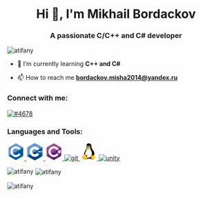 <h1 align="center">Hi 👋, I'm Mikhail Bordackov</h1>
<h3 align="center">A passionate C/C++ and C# developer</h3>

<p align="left"> <img src="https://komarev.com/ghpvc/?username=atifany&label=Profile%20views&color=0e75b6&style=flat" alt="atifany" /> </p>

- 🌱 I’m currently learning **C++ and C#**

- 📫 How to reach me **bordackov.misha2014@yandex.ru**

<h3 align="left">Connect with me:</h3>
<p align="left">
<a href="https://discord.gg/#4678" target="blank"><img align="center" src="https://raw.githubusercontent.com/rahuldkjain/github-profile-readme-generator/master/src/images/icons/Social/discord.svg" alt="#4678" height="30" width="40" /></a>
</p>

<h3 align="left">Languages and Tools:</h3>
<p align="left"> <a href="https://www.cprogramming.com/" target="_blank" rel="noreferrer"> <img src="https://raw.githubusercontent.com/devicons/devicon/master/icons/c/c-original.svg" alt="c" width="40" height="40"/> </a> <a href="https://www.w3schools.com/cpp/" target="_blank" rel="noreferrer"> <img src="https://raw.githubusercontent.com/devicons/devicon/master/icons/cplusplus/cplusplus-original.svg" alt="cplusplus" width="40" height="40"/> </a> <a href="https://www.w3schools.com/cs/" target="_blank" rel="noreferrer"> <img src="https://raw.githubusercontent.com/devicons/devicon/master/icons/csharp/csharp-original.svg" alt="csharp" width="40" height="40"/> </a> <a href="https://git-scm.com/" target="_blank" rel="noreferrer"> <img src="https://www.vectorlogo.zone/logos/git-scm/git-scm-icon.svg" alt="git" width="40" height="40"/> </a> <a href="https://www.linux.org/" target="_blank" rel="noreferrer"> <img src="https://raw.githubusercontent.com/devicons/devicon/master/icons/linux/linux-original.svg" alt="linux" width="40" height="40"/> </a> <a href="https://unity.com/" target="_blank" rel="noreferrer"> <img src="https://www.vectorlogo.zone/logos/unity3d/unity3d-icon.svg" alt="unity" width="40" height="40"/> </a> </p>

<p><img align="left" src="https://github-readme-stats.vercel.app/api/top-langs?username=atifany&show_icons=true&locale=en&layout=compact" alt="atifany" /></p>

<p>&nbsp;<img align="center" src="https://github-readme-stats.vercel.app/api?username=atifany&show_icons=true&locale=en" alt="atifany" /></p>

<p><img align="center" src="https://github-readme-streak-stats.herokuapp.com/?user=atifany&" alt="atifany" /></p>


